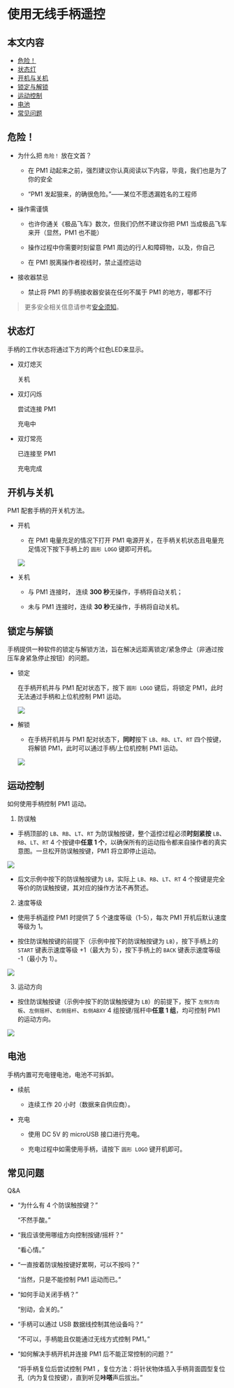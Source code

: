 ﻿# 使用无线手柄遥控

## 本文内容

* <a href="#危险！">危险！</a>
* <a href="#状态灯">状态灯</a>
* <a href="#开机与关机">开机与关机</a>
* <a href="#锁定与解锁">锁定与解锁</a>
* <a href="#运动控制">运动控制</a>
* <a href="#电池">电池</a>
* <a href="#常见问题">常见问题</a>

<a name="危险！"></a>

## 危险！

* 为什么把 `危险！` 放在文首？

  * 在 PM1 动起来之前，强烈建议你认真阅读以下内容，毕竟，我们也是为了你的安全

  * “PM1 发起狠来，的确很危险。”——某位不愿透漏姓名的工程师

* 操作需谨慎  

  * 也许你通关《极品飞车》数次，但我们仍然不建议你把 PM1 当成极品飞车来开（显然，PM1 也不能）
  
  * 操作过程中你需要时刻留意 PM1 周边的行人和障碍物，以及，你自己
  
  * 在 PM1 脱离操作者视线时，禁止遥控运动

* 接收器禁忌
  
  * 禁止将 PM1 的手柄接收器安装在任何不属于 PM1 的地方，哪都不行
    
> 更多安全相关信息请参考[安全须知](../../introduction/notice)。

<a name="状态灯"></a>

## 状态灯

手柄的工作状态将通过下方的两个红色LED来显示。

* 双灯熄灭

  关机

* 双灯闪烁

  尝试连接 PM1

  充电中

* 双灯常亮

  已连接至 PM1

  充电完成

<a name="开机与关机"></a>

##  开机与关机

PM1 配套手柄的开关机方法。

* 开机
  
  * 在 PM1 电量充足的情况下打开 PM1 电源开关，在手柄关机状态且电量充足情况下按下手柄上的 `圆形 LOGO` 键即可开机。
  
  ![](imgs/gamepad_poweron.gif)
  
* 关机

  * 与 PM1 连接时， 连续 **300 秒**无操作，手柄将自动关机；

  * 未与 PM1 连接时，连续 **30 秒**无操作，手柄将自动关机。

<a name="锁定与解锁"></a>

## 锁定与解锁

手柄提供一种软件的锁定与解锁方法，旨在解决远距离锁定/紧急停止（非通过按压车身紧急停止按钮）的问题。

* 锁定

  在手柄开机并与 PM1 配对状态下，按下 `圆形 LOGO` 键后，将锁定 PM1，此时无法通过手柄和上位机控制 PM1 运动。
  
  ![](imgs/gamepad_lock.gif)

* 解锁

  * 在手柄开机并与 PM1 配对状态下，**同时**按下 `LB`、`RB`、`LT`、`RT` 四个按键，将解锁 PM1，此时可以通过手柄/上位机控制 PM1 运动。
    
  
  ![](imgs/gamepad_unlock.gif)

<a name="运动控制"></a>

## 运动控制

如何使用手柄控制 PM1 运动。

1. 防误触

  * 手柄顶部的 `LB`、`RB`、`LT`、`RT` 为防误触按键，整个遥控过程必须**时刻紧按** `LB`、`RB`、`LT`、`RT` 4 个按键中**任意 1 个**，以确保所有的运动指令都来自操作者的真实意图。一旦松开防误触按键，PM1 将立即停止运动。

  ![](imgs/gamepad_anti_missing.gif)

  * 后文示例中按下的防误触按键为 `LB`，实际上 `LB`、`RB`、`LT`、`RT` 4 个按键是完全等价的防误触按键，其对应的操作方法不再赘述。

2. 速度等级

  * 使用手柄遥控 PM1 时提供了 5 个速度等级（1-5），每次 PM1 开机后默认速度等级为 1。

  * 按住防误触按键的前提下（示例中按下的防误触按键为 `LB`），按下手柄上的 `START` 键表示速度等级 +1（最大为 5），按下手柄上的 `BACK` 键表示速度等级 -1（最小为 1）。

  ![](imgs/gamepad_speed_level.gif)

3. 运动方向

  * 按住防误触按键（示例中按下的防误触按键为 `LB`）的前提下，按下 `左侧方向板`、`左侧摇杆`、`右侧摇杆`、`右侧ABXY` 4 组按键/摇杆中**任意 1 组**，均可控制 PM1 的运动方向。

  ![](imgs/gamepad_motion_direction.gif)

<a name="电池"></a>

## 电池

手柄内置可充电锂电池，电池不可拆卸。

* 续航

  * 连续工作 20 小时（数据来自供应商）。
  
* 充电

  * 使用 DC 5V 的 microUSB 接口进行充电。
  
  * 充电过程中如需使用手柄，请按下 `圆形 LOGO` 键开机即可。

<a name="常见问题"></a>

## 常见问题

Q&A

* “为什么有 4 个防误触按键？”
  
  “不然手酸。”

* “我应该使用哪组方向控制按键/摇杆？”

  “看心情。”

* “一直按着防误触按键好累啊，可以不按吗？”

  “当然，只是不能控制 PM1 运动而已。”

* “如何手动关闭手柄？”

  “别动，会关的。”

* “手柄可以通过 USB 数据线控制其他设备吗？”

  “不可以，手柄能且仅能通过无线方式控制 PM1。”
  
* “如何解决手柄开机并连接 PM1 后不能正常控制的问题？”

  “将手柄复位后尝试控制 PM1 ，复位方法：将针状物体插入手柄背面圆型复位孔（内为复位按键），直到听见**咔嗒**声后拔出。”
